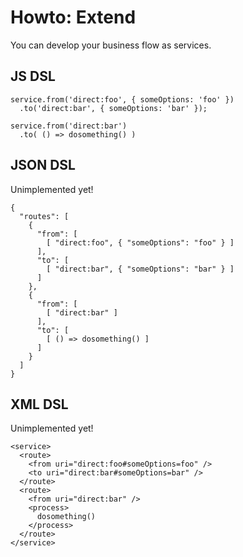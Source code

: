 # Howto: Extend

You can develop your business flow as services. 

## JS DSL

```
service.from('direct:foo', { someOptions: 'foo' })
  .to('direct:bar', { someOptions: 'bar' });

service.from('direct:bar')
  .to( () => dosomething() )
```

## JSON DSL

Unimplemented yet!

```
{
  "routes": [
    {
      "from": [
        [ "direct:foo", { "someOptions": "foo" } ]
      ],
      "to": [
        [ "direct:bar", { "someOptions": "bar" } ]
      ]
    },
    {
      "from": [
        [ "direct:bar" ]
      ],
      "to": [
        [ () => dosomething() ]
      ]
    }
  ]
}
```

## XML DSL

Unimplemented yet!

```
<service>
  <route>
    <from uri="direct:foo#someOptions=foo" />
    <to uri="direct:bar#someOptions=bar" />
  </route>
  <route>
    <from uri="direct:bar" />
    <process>
      dosomething()
    </process>
  </route>
</service>
```
